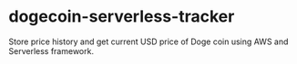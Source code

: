 # dogecoin-serverless-tracker
Store price history and get current USD price of Doge coin using AWS and Serverless framework.
